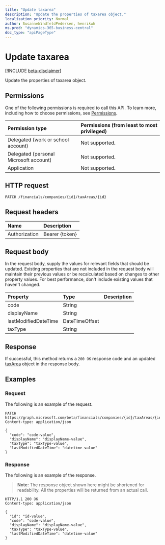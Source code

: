 ```yaml
---
title: "Update taxarea"
description: "Update the properties of taxarea object."
localization_priority: Normal
author: SusanneWindfeldPedersen, henrikwh
ms.prod: "dynamics-365-business-central"
doc_type: "apiPageType"
---
```


# Update taxarea

[!INCLUDE [beta-disclaimer](../../includes/beta-disclaimer.md)]

Update the properties of taxarea object.

## Permissions

One of the following permissions is required to call this API. To learn more, including how to choose permissions, see [Permissions](/graph/permissions-reference).

| Permission type                        | Permissions (from least to most privileged) |
|:---------------------------------------|:--------------------------------------------|
| Delegated (work or school account)     | Not supported. |
| Delegated (personal Microsoft account) | Not supported. |
| Application                            | Not supported. |

## HTTP request

<!-- { "blockType": "ignored" } -->

```http
PATCH /financials/companies/{id}/taxAreas/{id}
```

## Request headers

| Name       | Description|
|:-----------|:-----------|
| Authorization | Bearer {token} |

## Request body

In the request body, supply the values for relevant fields that should be updated. Existing properties that are not included in the request body will maintain their previous values or be recalculated based on changes to other property values. For best performance, don't include existing values that haven't changed.

| Property     | Type        | Description |
|:-------------|:------------|:------------|
|code|String||
|displayName|String||
|lastModifiedDateTime|DateTimeOffset||
|taxType|String||

## Response

If successful, this method returns a `200 OK` response code and an updated [taxArea](../resources/dynamics-taxarea.md) object in the response body.

## Examples

### Request

The following is an example of the request.
<!-- {
  "blockType": "request",
  "name": "update_taxarea"
}-->

```http
PATCH https://graph.microsoft.com/beta/financials/companies/{id}/taxAreas/{id}
Content-type: application/json

{
  "code": "code-value",
  "displayName": "displayName-value",
  "taxType": "taxType-value",
  "lastModifiedDateTime": "datetime-value"
}
```

### Response

The following is an example of the response.

> **Note:** The response object shown here might be shortened for readability. All the properties will be returned from an actual call.

<!-- {
  "blockType": "response",
  "truncated": true,
  "@odata.type": "microsoft.graph.taxArea"
} -->

```http
HTTP/1.1 200 OK
Content-type: application/json

{
  "id": "id-value",
  "code": "code-value",
  "displayName": "displayName-value",
  "taxType": "taxType-value",
  "lastModifiedDateTime": "datetime-value"
}
```

<!-- uuid: 16cd6b66-4b1a-43a1-adaf-3a886856ed98
2019-02-04 14:57:30 UTC -->
<!-- {
  "type": "#page.annotation",
  "description": "Update taxarea",
  "keywords": "",
  "section": "documentation",
  "tocPath": ""
}-->